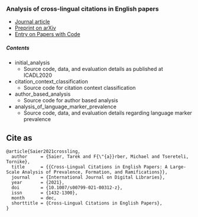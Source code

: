 ### Analysis of cross-lingual citations in English papers

* [Journal article](https://doi.org/10.1007/s00799-021-00312-z)
* [Preprint on arXiv](https://doi.org/10.48550/arXiv.2111.05097)
* [Entry on Papers with Code](https://paperswithcode.com/paper/cross-lingual-citations-in-english-papers-a)

##### Contents

* initial\_analysis
    * Source code, data, and evaluation details as published at ICADL2020
* citation\_context\_classification
    * Source code for citation context classification
* author\_based\_analysis
    * Source code for author based analysis
* analysis\_of\_language\_marker\_prevalence
    * Source code, data, and evaluation details regarding language marker prevalence

## Cite as

```
@article{Saier2021crossling,
  author     = {Saier, Tarek and F{\"{a}}rber, Michael and Tsereteli, Tornike},
  title      = {{Cross-Lingual Citations in English Papers: A Large-Scale Analysis of Prevalence, Formation, and Ramifications}},
  journal    = {International Journal on Digital Libraries},
  year       = {2021},
  doi        = {10.1007/s00799-021-00312-z},
  issn       = {1432-1300},
  month      = dec,
  shorttitle = {Cross-Lingual Citations in English Papers},
}
```
